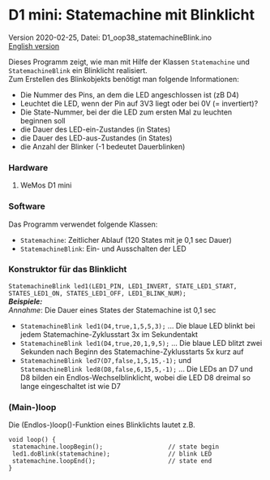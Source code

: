 # D1 mini: Statemachine mit Blinklicht
Version 2020-02-25, Datei: D1_oop38_statemachineBlink.ino   
[English version](./README.md "English version")   

Dieses Programm zeigt, wie man mit Hilfe der Klassen `Statemachine` und `StatemachineBlink` ein Blinklicht realisiert.   
Zum Erstellen des Blinkobjekts ben&ouml;tigt man folgende Informationen:   
* Die Nummer des Pins, an dem die LED angeschlossen ist (zB D4)   
* Leuchtet die LED, wenn der Pin auf 3V3 liegt oder bei 0V (= invertiert)?   
* Die State-Nummer, bei der die LED zum ersten Mal zu leuchten beginnen soll   
* die Dauer des LED-ein-Zustandes (in States)   
* die Dauer des LED-aus-Zustandes (in States)   
* die Anzahl der Blinker (-1 bedeutet Dauerblinken)

### Hardware
1. WeMos D1 mini

### Software
Das Programm verwendet folgende Klassen:
* `Statemachine`: Zeitlicher Ablauf (120 States mit je 0,1 sec Dauer)   
* `StatemachineBlink`: Ein- und Ausschalten der LED   

### Konstruktor f&uuml;r das Blinklicht
`StatemachineBlink led1(LED1_PIN, LED1_INVERT, STATE_LED1_START, STATES_LED1_ON, STATES_LED1_OFF, LED1_BLINK_NUM);`   
__*Beispiele:*__   
_Annahme_: Die Dauer eines States der Statemachine ist 0,1 sec   
* `StatemachineBlink led1(D4,true,1,5,5,3);` ... Die blaue LED blinkt bei jedem Statemachine-Zyklusstart 3x im Sekundentakt
* `StatemachineBlink led1(D4,true,20,1,9,5);` ... Die blaue LED blitzt zwei Sekunden nach Beginn des Statemachine-Zyklusstarts 5x kurz auf
* `StatemachineBlink led7(D7,false,1,5,15,-1);` und   
`StatemachineBlink led8(D8,false,6,15,5,-1);` ... Die LEDs an D7 und D8 bilden ein Endlos-Wechselblinklicht, wobei die LED D8 dreimal so lange eingeschaltet ist wie D7


### (Main-)loop
Die (Endlos-)loop()-Funktion eines Blinklichts lautet z.B.   
```
void loop() {
 statemachine.loopBegin();                  // state begin
 led1.doBlink(statemachine);                // blink LED
 statemachine.loopEnd();                    // state end
}
```
